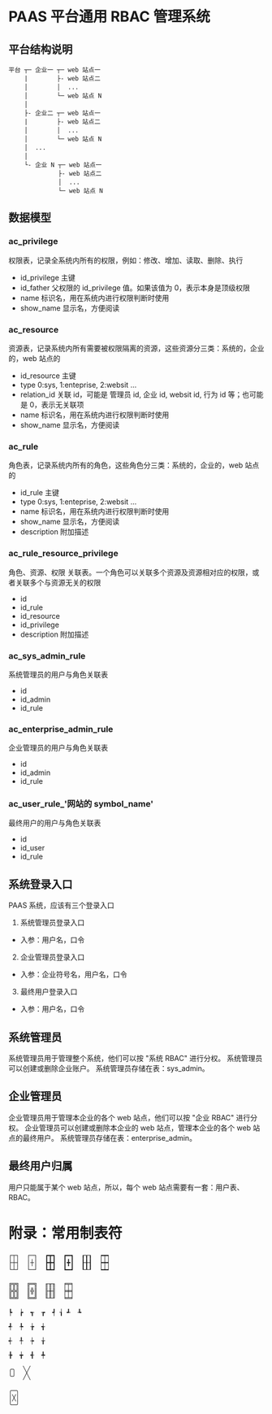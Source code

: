 # PAAS 平台通用 RBAC 管理系统



## 平台结构说明
```
平台 ┬─ 企业一 ┬─ web 站点一
　　 |  　　　 ├- web 站点二
　　 │  　　　 │  ...
　　 │  　　　 └─ web 站点 N
　　 │
　　 ├- 企业二 ┬─ web 站点一
　　 |  　　　 ├- web 站点二
　　 │  　　　 │  ...
　　 │  　　　 └─ web 站点 N
　　 │  ...
　　 │
　　 └- 企业 N ┬─ web 站点一
　　    　　   ├- web 站点二
　　    　　   │  ...
　　    　　   └─ web 站点 N
```

## 数据模型
### ac_privilege
权限表，记录全系统内所有的权限，例如：修改、增加、读取、删除、执行
* id_privilege 主键
* id_father 父权限的 id_privilege 值。如果该值为 0，表示本身是顶级权限
* name 标识名，用在系统内进行权限判断时使用
* show_name 显示名，方便阅读

### ac_resource
资源表，记录系统内所有需要被权限隔离的资源，这些资源分三类：系统的，企业的，web 站点的
* id_resource 主键
* type 0:sys, 1:enteprise, 2:websit ...
* relation_id 关联 id，可能是 管理员 id, 企业 id, websit id, 行为 id 等；也可能是 0，表示无关联项
* name 标识名，用在系统内进行权限判断时使用
* show_name 显示名，方便阅读

### ac_rule
角色表，记录系统内所有的角色，这些角色分三类：系统的，企业的，web 站点的
* id_rule 主键
* type 0:sys, 1:enteprise, 2:websit ...
* name 标识名，用在系统内进行权限判断时使用
* show_name 显示名，方便阅读
* description 附加描述

### ac_rule_resource_privilege
角色、资源、权限 关联表。一个角色可以关联多个资源及资源相对应的权限，或者关联多个与资源无关的权限
* id
* id_rule
* id_resource
* id_privilege
* description 附加描述

### ac_sys_admin_rule
系统管理员的用户与角色关联表
* id
* id_admin
* id_rule

### ac_enterprise_admin_rule
企业管理员的用户与角色关联表
* id
* id_admin
* id_rule

### ac_user_rule_'网站的 symbol_name'
最终用户的用户与角色关联表
* id
* id_user
* id_rule

## 系统登录入口
PAAS 系统，应该有三个登录入口
1. 系统管理员登录入口
* 入参：用户名，口令
2. 企业管理员登录入口
* 入参：企业符号名，用户名，口令
3. 最终用户登录入口
* 入参：用户名，口令

## 系统管理员
系统管理员用于管理整个系统，他们可以按 "系统 RBAC" 进行分权。
系统管理员可以创建或删除企业账户。
系统管理员存储在表：sys_admin。

## 企业管理员
企业管理员用于管理本企业的各个 web 站点，他们可以按 "企业 RBAC" 进行分权。
企业管理员可以创建或删除本企业的 web 站点，管理本企业的各个 web 站点的最终用户。
系统管理员存储在表：enterprise_admin。

## 最终用户归属
用户只能属于某个 web 站点，所以，每个 web 站点需要有一套：用户表、RBAC。


# 附录：常用制表符
```
┌┬┐  ┌─┐  ┏┳┓  ┏━┓  ┎┰┒  ┍┯┑
├┼┤  │┼│  ┣╋┫  ┃╋┃  ┠╂┨  ┝┿┥
└┴┘  └─┘  ┗┻┛  ┗━┛  ┖┸┚  ┕┷┙

╔╦╗  ╔═╗  ╓╥╖  ╒╤╕
╠╬╣  ║╬║  ╟╫╢  ╞╪╡
╚╩╝  ╚═╝  ╙╨╜  ╘╧╛

┡  ┢  ┱  ┲  ┩ ┧ ┹  ┺  

╃  ╄  ╆  ╅

┽  ╀  ┾  ╁

╊  ╈  ╉  ╇

╭╮  ╲╱
╰╯  ╱╲

╭─╮
│╳│
╰─╯
```